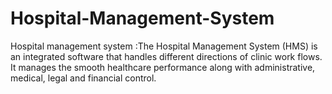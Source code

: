 # Hospital-Management-System
Hospital management system :The Hospital Management System (HMS) is an integrated software that handles different directions of clinic work flows. It manages the smooth healthcare performance along with administrative, medical, legal and financial control.
